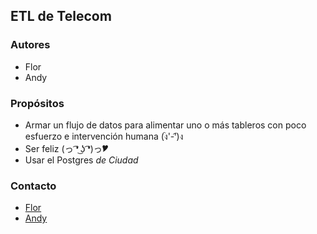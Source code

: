 ## ETL de Telecom

### Autores

- Flor
- Andy

### Propósitos

- Armar un flujo de datos para alimentar uno o más tableros con poco esfuerzo e intervención humana (ง︡'-'︠)ง
- Ser feliz  (っ ͡❛ ͜ʖ ͡❛)っ🎔
- Usar el Postgres *de Ciudad* 

### Contacto

- [Flor](mailto:f.palacio@buenosaires.gob.ar)
- [Andy](mailto:aarmestobrosio@buenosaires.gob.ar)
